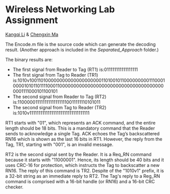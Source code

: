 # Wireless Networking Lab Assignment

[Kangqi Li](https://github.com/Chillli) & [Chengxin Ma](https://github.com/MaChengxin)

The Encode.m file is the source code which can generate the decoding result. (Another approach is included in the _Separated\_Approach_ folder.)

The binary results are:
* The first signal from Reader to Tag (RT1) is:011111111111111111 
* The first signal from Tag to Reader (TR1) is:1010v100110100000000000000000000110100101100000000011100010000101011011110001100000000000000000000000000000000000000001111000101100101 
* The second signal from Reader to Tag (RT2) is:1100000111111111111111110011111110101011 
* The second signal from Tag to Reader (TR2) is:1010v111111111111111111111111111111111 

RT1 starts with "01", which represents an ACK command, and the entire length should be 18 bits.
This is a mandatory command that the Reader sends to acknowledge a single Tag.
ACK echoes the Tag’s backscattered RN16 which is shown as the last 16 bits in RT1.
However, the reply from the Tag, TR1, starting with "001", is an invalid message.

RT2 is the second signal sent by the Reader.
It is a Req\_RN command because it starts with "11000001".
Hence, its length should be 40 bits and it uses CRC-16 for protection, which instructs the Tag to backscatter a new RN16.
The reply of this command is TR2.
Despite of the "1010v1" prefix, it is a 32-bit string as an immediate reply to RT2.
The Tag's reply to a Reg\_RN command is comprised with a 16-bit handle (or RN16) and a 16-bit CRC checker.

